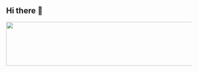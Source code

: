 ## Hi there 👋


<a href="https://github.com/devxb/gitanimals">
  <img
    src="https://render.gitanimals.org/lines/sooh329?pet-id=652355305105252516"
    width="600"
    height="120"
  />
</a>
  
